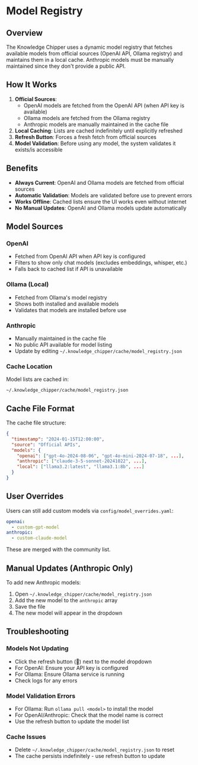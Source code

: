 # Model Registry

## Overview

The Knowledge Chipper uses a dynamic model registry that fetches available models from official sources (OpenAI API, Ollama registry) and maintains them in a local cache. Anthropic models must be manually maintained since they don't provide a public API.

## How It Works

1. **Official Sources**: 
   - OpenAI models are fetched from the OpenAI API (when API key is available)
   - Ollama models are fetched from the Ollama registry
   - Anthropic models are manually maintained in the cache file
2. **Local Caching**: Lists are cached indefinitely until explicitly refreshed
3. **Refresh Button**: Forces a fresh fetch from official sources
4. **Model Validation**: Before using any model, the system validates it exists/is accessible

## Benefits

- **Always Current**: OpenAI and Ollama models are fetched from official sources
- **Automatic Validation**: Models are validated before use to prevent errors
- **Works Offline**: Cached lists ensure the UI works even without internet
- **No Manual Updates**: OpenAI and Ollama models update automatically

## Model Sources

### OpenAI
- Fetched from OpenAI API when API key is configured
- Filters to show only chat models (excludes embeddings, whisper, etc.)
- Falls back to cached list if API is unavailable

### Ollama (Local)
- Fetched from Ollama's model registry
- Shows both installed and available models
- Validates that models are installed before use

### Anthropic
- Manually maintained in the cache file
- No public API available for model listing
- Update by editing `~/.knowledge_chipper/cache/model_registry.json`

### Cache Location

Model lists are cached in:
```
~/.knowledge_chipper/cache/model_registry.json
```

## Cache File Format

The cache file structure:

```json
{
  "timestamp": "2024-01-15T12:00:00",
  "source": "Official APIs",
  "models": {
    "openai": ["gpt-4o-2024-08-06", "gpt-4o-mini-2024-07-18", ...],
    "anthropic": ["claude-3-5-sonnet-20241022", ...],
    "local": ["llama3.2:latest", "llama3.1:8b", ...]
  }
}
```

## User Overrides

Users can still add custom models via `config/model_overrides.yaml`:

```yaml
openai:
  - custom-gpt-model
anthropic:
  - custom-claude-model
```

These are merged with the community list.

## Manual Updates (Anthropic Only)

To add new Anthropic models:

1. Open `~/.knowledge_chipper/cache/model_registry.json`
2. Add the new model to the `anthropic` array
3. Save the file
4. The new model will appear in the dropdown

## Troubleshooting

### Models Not Updating
- Click the refresh button (🔄) next to the model dropdown
- For OpenAI: Ensure your API key is configured
- For Ollama: Ensure Ollama service is running
- Check logs for any errors

### Model Validation Errors
- For Ollama: Run `ollama pull <model>` to install the model
- For OpenAI/Anthropic: Check that the model name is correct
- Use the refresh button to update the model list

### Cache Issues
- Delete `~/.knowledge_chipper/cache/model_registry.json` to reset
- The cache persists indefinitely - use refresh button to update
